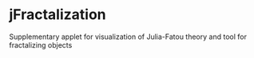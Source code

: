 # jFractalization
Supplementary applet for visualization of Julia-Fatou theory and tool for fractalizing objects
